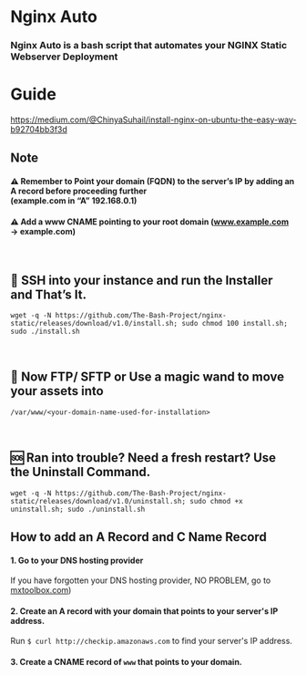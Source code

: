 # Nginx Auto
### Nginx Auto is a bash script that automates your NGINX Static Webserver Deployment

# Guide

https://medium.com/@ChinyaSuhail/install-nginx-on-ubuntu-the-easy-way-b92704bb3f3d


## Note
#### ⚠️ Remember to Point your domain (FQDN) to the server’s IP by adding an A record before proceeding further <br/> (example.com in “A” 192.168.0.1)

#### ⚠️ Add a www CNAME pointing to your root domain (www.example.com → example.com)

&thinsp;

## 🙌 SSH into your instance and run the Installer and That’s It.

```
wget -q -N https://github.com/The-Bash-Project/nginx-static/releases/download/v1.0/install.sh; sudo chmod 100 install.sh; sudo ./install.sh
```
&thinsp;

## 🧙 Now FTP/ SFTP or Use a magic wand to move your assets into

```
/var/www/<your-domain-name-used-for-installation>
```

&thinsp;

## 🆘 Ran into trouble? Need a fresh restart? Use the Uninstall Command.

```
wget -q -N https://github.com/The-Bash-Project/nginx-static/releases/download/v1.0/uninstall.sh; sudo chmod +x uninstall.sh; sudo ./uninstall.sh
```

## How to add an A Record and C Name Record

#### 1. Go to your DNS hosting provider
If you have forgotten your DNS hosting provider, NO PROBLEM, go to [mxtoolbox.com](https://mxtoolbox.com))


#### 2. Create an A record with your domain that points to your server's IP address.
Run `$ curl http://checkip.amazonaws.com` to find your server's IP address.

#### 3. Create a CNAME record of `www` that points to your domain.
